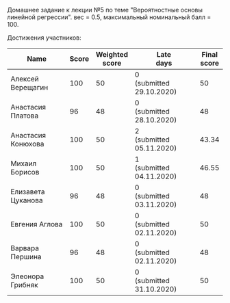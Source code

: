 Домашнее задание к лекции №5 по теме "Вероятностные основы линейной регрессии". вес = 0.5, максимальный номинальный балл = 100.


Достижения участников:

| Name | Score | Weighted<br>score | Late<br>days | Final<br>score |
| ---- | ----- | ----------------- | ------------ | -------------- |
| Алексей Верещагин  | 100 | 50 | 0<br />(submitted 29.10.2020) | 50    |
| Анастасия Платова  | 96  | 48 | 0<br />(submitted 28.10.2020) | 48    |
| Анастасия Конюхова | 100 | 50 | 2<br />(submitted 05.11.2020) | 43.34 |
| Михаил Борисов     | 100 | 50 | 1<br />(submitted 04.11.2020) | 46.55 |
| Елизавета Цуканова | 96  | 48 | 0<br />(submitted 03.11.2020) | 48    |
| Евгения Аглова     | 100 | 50 | 0<br />(submitted 02.11.2020) | 50    |
| Варвара Першина    | 96  | 48 | 0<br />(submitted 02.11.2020) | 48    |
| Элеонора Грибняк   | 100 | 50 | 0<br />(submitted 31.10.2020) | 50    |
